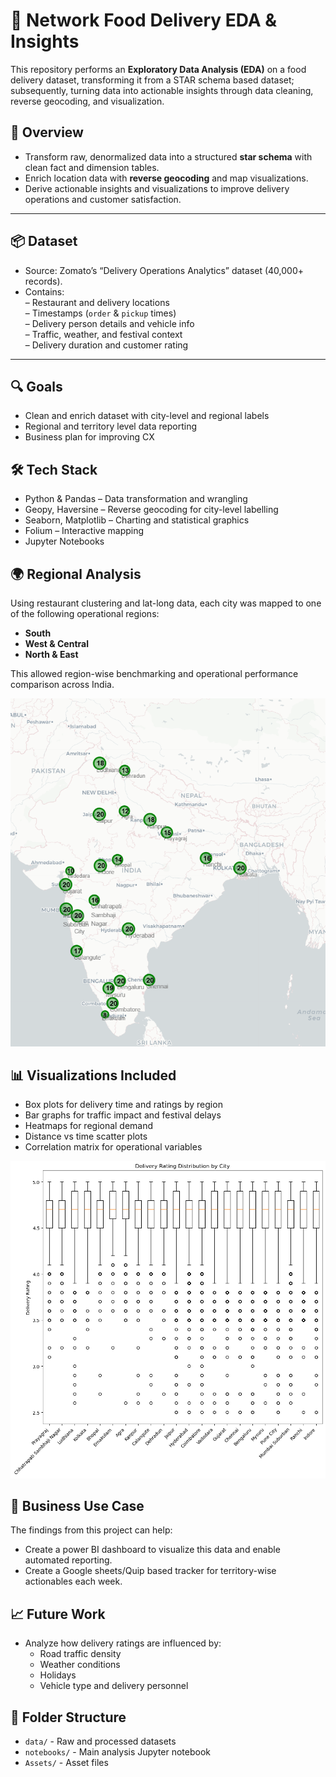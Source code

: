 # 🚚 Network Food Delivery EDA & Insights

This repository performs an **Exploratory Data Analysis (EDA)** on a food delivery dataset, transforming it from a STAR schema based dataset; subsequently, turning data into actionable insights through data cleaning, reverse geocoding, and visualization.

## 🧐 Overview
- Transform raw, denormalized data into a structured **star schema** with clean fact and dimension tables.
- Enrich location data with **reverse geocoding** and map visualizations.
- Derive actionable insights and visualizations to improve delivery operations and customer satisfaction.

---

## 📦 Dataset
- Source: Zomato’s “Delivery Operations Analytics” dataset (40,000+ records).
- Contains:  
  – Restaurant and delivery locations  
  – Timestamps (`order` & `pickup` times)  
  – Delivery person details and vehicle info  
  – Traffic, weather, and festival context  
  – Delivery duration and customer rating  

---

## 🔍 Goals
- Clean and enrich dataset with city-level and regional labels
- Regional and territory level data reporting
- Business plan for improving CX

## 🛠 Tech Stack
- Python & Pandas – Data transformation and wrangling
- Geopy, Haversine – Reverse geocoding for city-level labelling
- Seaborn, Matplotlib – Charting and statistical graphics
- Folium – Interactive mapping
- Jupyter Notebooks

## 🌍 Regional Analysis

Using restaurant clustering and lat-long data, each city was mapped to one of the following operational regions:
- **South**
- **West & Central**
- **North & East**

This allowed region-wise benchmarking and operational performance comparison across India.

![Preview of delivery territories](Assets/Delivery_network_map_preview.png)

## 📊 Visualizations Included

- Box plots for delivery time and ratings by region
- Bar graphs for traffic impact and festival delays
- Heatmaps for regional demand
- Distance vs time scatter plots
- Correlation matrix for operational variables

![Preview of delivery territories](Assets/city_level_boxplot.png)

## 🧩 Business Use Case

The findings from this project can help:
- Create a power BI dashboard to visualize this data and enable automated reporting.
- Create a Google sheets/Quip based tracker for territory-wise actionables each week.


## 📈 Future Work
- Analyze how delivery ratings are influenced by:
  - Road traffic density
  - Weather conditions
  - Holidays
  - Vehicle type and delivery personnel


## 📁 Folder Structure
- `data/` - Raw and processed datasets
- `notebooks/` - Main analysis Jupyter notebook
- `Assets/` - Asset files
